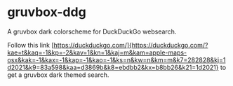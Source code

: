 # gruvbox-ddg
A gruvbox dark colorscheme for DuckDuckGo websearch.

Follow this link [https://duckduckgo.com/]{https://duckduckgo.com/?kae=t&kaq=-1&kp=-2&kav=1&kn=1&kaj=m&kam=apple-maps-osx&kak=-1&kax=-1&kap=-1&kao=-1&ks=n&kw=n&km=m&k7=282828&kj=1d2021&k9=83a598&kaa=d3869b&k8=ebdbb2&kx=b8bb26&k21=1d2021} to get a gruvbox dark themed search.
